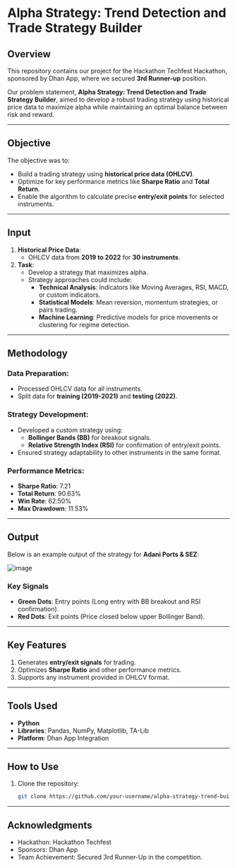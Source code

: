 # Alpha Strategy: Trend Detection and Trade Strategy Builder

## Overview
This repository contains our project for the Hackathon Techfest Hackathon, sponsored by Dhan App, where we secured **3rd Runner-up** position.

Our problem statement, **Alpha Strategy: Trend Detection and Trade Strategy Builder**, aimed to develop a robust trading strategy using historical price data to maximize alpha while maintaining an optimal balance between risk and reward.

---

## Objective
The objective was to:
- Build a trading strategy using **historical price data (OHLCV)**.
- Optimize for key performance metrics like **Sharpe Ratio** and **Total Return**.
- Enable the algorithm to calculate precise **entry/exit points** for selected instruments.

---

## Input
1. **Historical Price Data**:
   - OHLCV data from **2019 to 2022** for **30 instruments**.
2. **Task**:
   - Develop a strategy that maximizes alpha.
   - Strategy approaches could include:
     - **Technical Analysis**: Indicators like Moving Averages, RSI, MACD, or custom indicators.
     - **Statistical Models**: Mean reversion, momentum strategies, or pairs trading.
     - **Machine Learning**: Predictive models for price movements or clustering for regime detection.

---

## Methodology
### Data Preparation:
- Processed OHLCV data for all instruments.
- Split data for **training (2019-2021)** and **testing (2022)**.

### Strategy Development:
- Developed a custom strategy using:
  - **Bollinger Bands (BB)** for breakout signals.
  - **Relative Strength Index (RSI)** for confirmation of entry/exit points.
- Ensured strategy adaptability to other instruments in the same format.

### Performance Metrics:
- **Sharpe Ratio**: 7.21  
- **Total Return**: 90.63%  
- **Win Rate**: 62.50%  
- **Max Drawdown**: 11.53%  

---

## Output
Below is an example output of the strategy for **Adani Ports & SEZ**:

![image](https://github.com/user-attachments/assets/96d785ef-070c-4828-a24f-4c86e49c5910)


### Key Signals
- **Green Dots**: Entry points (Long entry with BB breakout and RSI confirmation).  
- **Red Dots**: Exit points (Price closed below upper Bollinger Band).  

---

## Key Features
1. Generates **entry/exit signals** for trading.
2. Optimizes **Sharpe Ratio** and other performance metrics.
3. Supports any instrument provided in OHLCV format.

---

## Tools Used
- **Python**  
- **Libraries**: Pandas, NumPy, Matplotlib, TA-Lib  
- **Platform**: Dhan App Integration  

---

## How to Use
1. Clone the repository:
   ```bash
   git clone https://github.com/your-username/alpha-strategy-trend-builder.git

---
## Acknowledgments
- Hackathon: Hackathon Techfest
- Sponsors: Dhan App
- Team Achievement: Secured 3rd Runner-Up in the competition.
